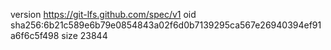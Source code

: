 version https://git-lfs.github.com/spec/v1
oid sha256:6b21c589e6b79e0854843a02f6d0b7139295ca567e26940394ef91a6f6c5f498
size 23844

